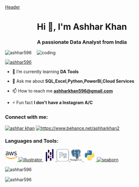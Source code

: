 [Header](https://www.google.com/url?sa=i&url=https%3A%2F%2Fgithub.com%2Ftopics%2Fgithub-profile&psig=AOvVaw2oQ7HlxcXaLlqMIaxQk6o2&ust=1735115168979000&source=images&cd=vfe&opi=89978449&ved=0CBMQjRxqFwoTCIigtv39v4oDFQAAAAAdAAAAABAJ)
<h1 align="center">Hi 👋, I'm Ashhar Khan</h1>
<h3 align="center">A passionate Data Analyst from India</h3>
<img align="right" alt="coding" width="400" src="https://i.pinimg.com/originals/1b/aa/e4/1baae4f66cc7274d2f9e76d66411aefe.gif">

<p align="left"> <img src="https://komarev.com/ghpvc/?username=ashhar596&label=Profile%20views&color=0e75b6&style=flat" alt="ashhar596" /> </p>

<p align="left"> <a href="https://github.com/ryo-ma/github-profile-trophy"><img src="https://github-profile-trophy.vercel.app/?username=ashhar596" alt="ashhar596" /></a> </p>

- 🌱 I’m currently learning **DA Tools**

- 💬 Ask me about **SQL,Excel,Python,PowerBI,Cloud Services**

- 📫 How to reach me **ashharkhan596@gmail.com**

- ⚡ Fun fact **I don't have a Instagram A/C**

<h3 align="left">Connect with me:</h3>
<p align="left">
<a href="https://linkedin.com/in/ashhar khan" target="blank"><img align="center" src="https://raw.githubusercontent.com/rahuldkjain/github-profile-readme-generator/master/src/images/icons/Social/linked-in-alt.svg" alt="ashhar khan" height="30" width="40" /></a>
<a href="https://www.behance.net/https://www.behance.net/ashharkhan2" target="blank"><img align="center" src="https://raw.githubusercontent.com/rahuldkjain/github-profile-readme-generator/master/src/images/icons/Social/behance.svg" alt="https://www.behance.net/ashharkhan2" height="30" width="40" /></a>
</p>

<h3 align="left">Languages and Tools:</h3>
<p align="left"> <a href="https://aws.amazon.com" target="_blank" rel="noreferrer"> <img src="https://raw.githubusercontent.com/devicons/devicon/master/icons/amazonwebservices/amazonwebservices-original-wordmark.svg" alt="aws" width="40" height="40"/> </a> <a href="https://www.adobe.com/in/products/illustrator.html" target="_blank" rel="noreferrer"> <img src="https://www.vectorlogo.zone/logos/adobe_illustrator/adobe_illustrator-icon.svg" alt="illustrator" width="40" height="40"/> </a> <a href="https://pandas.pydata.org/" target="_blank" rel="noreferrer"> <img src="https://raw.githubusercontent.com/devicons/devicon/2ae2a900d2f041da66e950e4d48052658d850630/icons/pandas/pandas-original.svg" alt="pandas" width="40" height="40"/> </a> <a href="https://www.photoshop.com/en" target="_blank" rel="noreferrer"> <img src="https://raw.githubusercontent.com/devicons/devicon/master/icons/photoshop/photoshop-line.svg" alt="photoshop" width="40" height="40"/> </a> <a href="https://www.postgresql.org" target="_blank" rel="noreferrer"> <img src="https://raw.githubusercontent.com/devicons/devicon/master/icons/postgresql/postgresql-original-wordmark.svg" alt="postgresql" width="40" height="40"/> </a> <a href="https://www.python.org" target="_blank" rel="noreferrer"> <img src="https://raw.githubusercontent.com/devicons/devicon/master/icons/python/python-original.svg" alt="python" width="40" height="40"/> </a> <a href="https://seaborn.pydata.org/" target="_blank" rel="noreferrer"> <img src="https://seaborn.pydata.org/_images/logo-mark-lightbg.svg" alt="seaborn" width="40" height="40"/> </a> </p>

<p><img align="center" src="https://github-readme-stats.vercel.app/api/top-langs?username=ashhar596&show_icons=true&locale=en&layout=compact" alt="ashhar596" /></p>

<p><img align="center" src="https://github-readme-streak-stats.herokuapp.com/?user=ashhar596&" alt="ashhar596" /></p>
